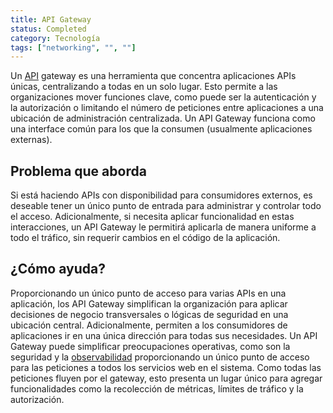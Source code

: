 ```yaml
---
title: API Gateway
status: Completed
category: Tecnología
tags: ["networking", "", ""]
---
```


Un [API](/es/application-programming-interface/) gateway es una herramienta que
concentra aplicaciones APIs únicas, centralizando a todas en un solo lugar.
Esto permite a las organizaciones mover funciones clave,
como puede ser la autenticación y la autorización o limitando el número de peticiones entre aplicaciones
a una ubicación de administración centralizada.
Un API Gateway funciona como una interface común para los que la consumen (usualmente aplicaciones externas).

## Problema que aborda

Si está haciendo APIs con disponibilidad para consumidores externos,
es deseable tener un único punto de entrada para administrar y controlar todo el acceso.
Adicionalmente, si necesita aplicar funcionalidad en estas interacciones,
un API Gateway le permitirá aplicarla de manera uniforme a todo el tráfico, sin requerir cambios en el código de la aplicación.

## ¿Cómo ayuda?

Proporcionando un único punto de acceso para varias APIs en una aplicación,
los API Gateway simplifican la organización para aplicar decisiones de negocio transversales o lógicas de seguridad en una ubicación central.
Adicionalmente, permiten a los consumidores de aplicaciones ir en una única dirección para todas sus necesidades.
Un API Gateway puede simplificar preocupaciones operativas, como son la seguridad y la [observabilidad](/es/observability/)
proporcionando un único punto de acceso para las peticiones a todos los servicios web en el sistema.
Como todas las peticiones fluyen por el gateway, esto presenta un lugar único para
agregar funcionalidades como la recolección de métricas, límites de tráfico y la autorización.
